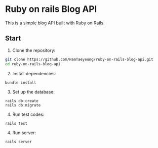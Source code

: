 # Ruby on rails Blog API

This is a simple blog API built with Ruby on Rails.

## Start 

1. Clone the repository:

```bash
git clone https://github.com/HanTaeyeong/ruby-on-rails-blog-api.git
cd ruby-on-rails-blog-api
```

2. Install dependencies:
```
bundle install
```

3. Set up the database:
```
rails db:create
rails db:migrate
```

4. Run test codes:
```
rails test
```

4. Run server:
```
rails server
```

